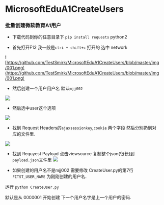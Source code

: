 # MicrosoftEduA1CreateUsers
### 批量创建微软教育A1用户
* 下载代码到你的任意目录下
`pip install requests`  python2  


* 首先打开F12 我一般是`ctri + shift+c` 打开的 选中 network  

![https://github.com/TestSmirk/MicrosoftEduA1CreateUsers/blob/master/img/001.png](https://github.com/TestSmirk/MicrosoftEduA1CreateUsers/blob/master/img/001.png)

* 然后创建一个用户用户名 默认`mjj002`  

![](https://github.com/TestSmirk/MicrosoftEduA1CreateUsers/blob/master/img/002.png)

* 然后选中user这个选项  

![](https://github.com/TestSmirk/MicrosoftEduA1CreateUsers/blob/master/img/003.png)

* 找到 Request Headers的`ajaxsessionkey`,`cookie` 两个字段 然后分别扔到对应的文件里.

![](https://github.com/TestSmirk/MicrosoftEduA1CreateUsers/blob/master/img/004.png)

* 找到 Requyest Payload 点击viewsource  复制整个json(很长)到`payload.json`文件里
![](https://github.com/TestSmirk/MicrosoftEduA1CreateUsers/blob/master/img/005.png)


* 如果创建的用户名不是mjj002 需要修改 CreateUser.py的第7行 `FITST_USER_NAME` 为刚刚创建的用户名. 

运行 `python CreateUser.py `


默认是从 0000001 开始创建 下一个用户名字是上一个用户的密码.
